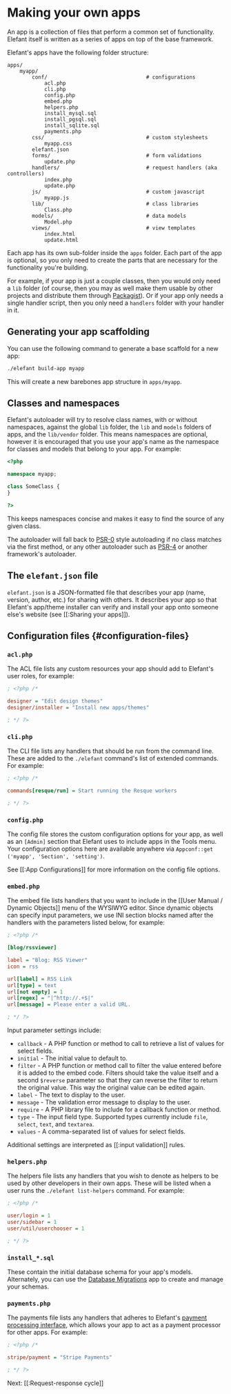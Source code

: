 # Making your own apps

An app is a collection of files that perform a common set of functionality. Elefant itself is written as a series of apps on top of the base framework.

Elefant's apps have the following folder structure:

	apps/
		myapp/
			conf/                                # configurations
				acl.php
				cli.php
				config.php
				embed.php
				helpers.php
				install_mysql.sql
				install_pgsql.sql
				install_sqlite.sql
				payments.php
			css/                                 # custom stylesheets
				myapp.css
			elefant.json
			forms/                               # form validations
				update.php
			handlers/                            # request handlers (aka controllers)
				index.php
				update.php
			js/                                  # custom javascript
				myapp.js
			lib/                                 # class libraries
				Class.php
			models/                              # data models
				Model.php
			views/                               # view templates
				index.html
				update.html

Each app has its own sub-folder inside the `apps` folder. Each part of the app is optional, so you only need to create the parts that are necessary for the functionality you're building.

For example, if your app is just a couple classes, then you would only need a `lib` folder (of course, then you may as well make them usable by other projects and distribute them through [Packagist](https://packagist.org/)). Or if your app only needs a single handler script, then you only need a `handlers` folder with your handler in it.

## Generating your app scaffolding

You can use the following command to generate a base scaffold for a new app:

~~~bash
./elefant build-app myapp
~~~

This will create a new barebones app structure in `apps/myapp`.

## Classes and namespaces

Elefant's autoloader will try to resolve class names, with or without namespaces, against the global `lib` folder, the `lib` and `models` folders of apps, and the `lib/vendor` folder. This means namespaces are optional, however it is encouraged that you use your app's name as the namespace for classes and models that belong to your app. For example:

~~~php
<?php

namespace myapp;

class SomeClass {
}

?>
~~~

This keeps namespaces concise and makes it easy to find the source of any given class.

The autoloader will fall back to [PSR-0](http://www.php-fig.org/psr/psr-0/) style autoloading if no class matches via the first method, or any other autoloader such as [PSR-4](http://www.php-fig.org/psr/psr-4/) or another framework's autoloader.

## The `elefant.json` file

`elefant.json` is a JSON-formatted file that describes your app (name, version, author, etc.) for sharing with others. It describes your app so that Elefant's app/theme installer can verify and install your app onto someone else's website (see [[:Sharing your apps]]).

## Configuration files {#configuration-files}

### `acl.php`

The ACL file lists any custom resources your app should add to Elefant's user roles, for example:

~~~ini
; <?php /*

designer = "Edit design themes"
designer/installer = "Install new apps/themes"

; */ ?>
~~~

### `cli.php`

The CLI file lists any handlers that should be run from the command line. These are added to the `./elefant` command's list of extended commands. For example:

~~~ini
; <?php /*

commands[resque/run] = Start running the Resque workers

; */ ?>
~~~

### `config.php`

The config file stores the custom configuration options for your app, as well as an `[Admin]` section that Elefant uses to include apps in the Tools menu. Your configuration options here are available anywhere via `Appconf::get ('myapp', 'Section', 'setting')`.

See [[:App Configurations]] for more information on the config file options.

### `embed.php`

The embed file lists handlers that you want to include in the [[User Manual / Dynamic Objects]] menu of the WYSIWYG editor. Since dynamic objects can specify input parameters, we use INI section blocks named after the handlers with the parameters listed below, for example:

~~~ini
; <?php /*

[blog/rssviewer]

label = "Blog: RSS Viewer"
icon = rss

url[label] = RSS Link
url[type] = text
url[not empty] = 1
url[regex] = "|^http://.+$|"
url[message] = Please enter a valid URL.

; */ ?>
~~~

Input parameter settings include:

* `callback` - A PHP function or method to call to retrieve a list of values for select fields.
* `initial` - The initial value to default to.
* `filter` - A PHP function or method call to filter the value entered before it is added to the embed code. Filters should take the value itself and a second `$reverse` parameter so that they can reverse the filter to return the original value. This way the original value can be edited again.
* `label` - The text to display to the user.
* `message` - The validation error message to display to the user.
* `require` - A PHP library file to include for a callback function or method.
* `type` - The input field type. Supported types currently include `file`, `select`, `text`, and `textarea`.
* `values` - A comma-separated list of values for select fields.

Additional settings are interpreted as [[:input validation]] rules.

### `helpers.php`

The helpers file lists any handlers that you wish to denote as helpers to be used by other developers in their own apps. These will be listed when a user runs the `./elefant list-helpers` command. For example:

~~~ini
; <?php /*

user/login = 1
user/sidebar = 1
user/util/userchooser = 1

; */ ?>
~~~

### `install_*.sql`

These contain the initial database schema for your app's models. Alternately, you can use the [Database Migrations](https://github.com/jbroadway/migrate) app to create and manage your schemas.

### `payments.php`

The payments file lists any handlers that adheres to Elefant's [payment processing interface](https://github.com/jbroadway/stripe#creating-a-member-payment-or-subscription-form), which allows your app to act as a payment processor for other apps. For example:

~~~ini
; <?php /*

stripe/payment = "Stripe Payments"

; */ ?>
~~~

Next: [[:Request-response cycle]]